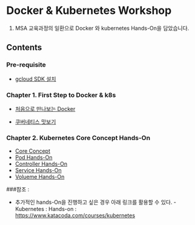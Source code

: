 
# Docker & Kubernetes Workshop

1. MSA 교육과정의 일환으로 Docker 와 kubernetes Hands-On을 담았습니다.

## Contents

### Pre-requisite
 - [gcloud SDK 설치](Prerequisite.md)

### Chapter 1. First Step to Docker & k8s
 - [처음으로 만나보는 Docker](./chapter1/README.md)
 
 - [쿠버네티스 맛보기](./chapter1-1/README.md)

### Chapter 2. Kubernetes Core Concept Hands-On
 - [Core Concept](./chapter2/0-concept.md)
 - [Pod Hands-On](./chapter2/1-pod.md)
 - [Controller Hands-On](./chapter2/2-controller.md)
 - [Service Hands-On](./chapter2/3-service.md)
 - [Volueme Hands-On](./chapter2/4.volume.md)


###참조 : 
   - 추가적인 hands-On을 진행하고 싶은 경우 아래 링크를 활용할 수 있다.
    - Kubernetes : Hands-on : https://www.katacoda.com/courses/kubernetes